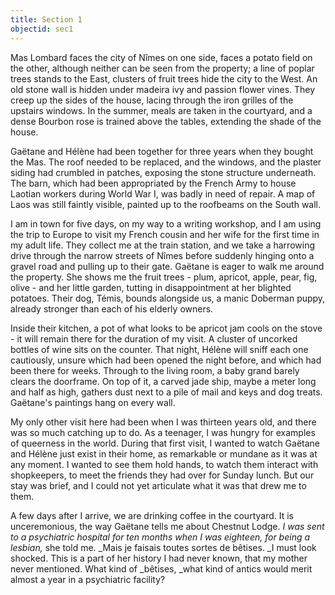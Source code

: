```yaml
---
title: Section 1
objectid: sec1
---
```

Mas Lombard faces the city of Nîmes on one side, faces a potato field on the other, although neither can be seen from the property; a line of poplar trees stands to the East, clusters of fruit trees hide the city to the West. An old stone wall is hidden under madeira ivy and passion flower vines. They creep up the sides of the house, lacing through the iron grilles of the upstairs windows. In the summer, meals are taken in the courtyard, and a dense Bourbon rose is trained above the tables, extending the shade of the house.

Gaëtane and Hélène had been together for three years when they bought the Mas. The roof needed to be replaced, and the windows, and the plaster siding had crumbled in patches, exposing the stone structure underneath. The barn, which had been appropriated by the French Army to house Laotian workers during World War I, was badly in need of repair. A map of Laos was still faintly visible, painted up to the roofbeams on the South wall.

I am in town for five days, on my way to a writing workshop, and I am using the trip to Europe to visit my French cousin and her wife for the first time in my adult life. They collect me at the train station, and we take a harrowing drive through the narrow streets of Nîmes before suddenly hinging onto a gravel road and pulling up to their gate. Gaëtane is eager to walk me around the property. She shows me the fruit trees - plum, apricot, apple, pear, fig, olive - and her little garden, tutting in disappointment at her blighted potatoes. Their dog, Témis, bounds alongside us, a manic Doberman puppy, already stronger than each of his elderly owners.

Inside their kitchen, a pot of what looks to be apricot jam cools on the stove - it will remain there for the duration of my visit. A cluster of uncorked bottles of wine sits on the counter. That night, Hélène will sniff each one cautiously, unsure which had been opened the night before, and which had been there for weeks. Through to the living room, a baby grand barely clears the doorframe. On top of it, a carved jade ship, maybe a meter long and half as high, gathers dust next to a pile of mail and keys and dog treats. Gaëtane's paintings hang on every wall.

My only other visit here had been when I was thirteen years old, and there was so much catching up to do. As a teenager, I was hungry for examples of queerness in the world. During that first visit, I wanted to watch Gaëtane and Hélène just exist in their home, as remarkable or mundane as it was at any moment. I wanted to see them hold hands, to watch them interact with shopkeepers, to meet the friends they had over for Sunday lunch. But our stay was brief, and I could not yet articulate what it was that drew me to them.

A few days after I arrive, we are drinking coffee in the courtyard.  It is unceremonious, the way Gaëtane tells me about Chestnut Lodge. _I was sent to a psychiatric hospital for ten months when I was eighteen, for being a lesbian,_ she told me. _Mais je faisais toutes sortes de bêtises. _I must look shocked. This is a part of her history I had never known, that my mother never mentioned. What kind of _bêtises, _what kind of antics would merit almost a year in a psychiatric facility?
